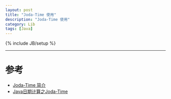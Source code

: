```yaml
---
layout: post
title: "Joda-Time 使用"
description: "Joda-Time 使用"
category: Lib
tags: [Java]
---
```

{% include JB/setup %}



***

# 参考

* [Joda-Time 简介](http://www.ibm.com/developerworks/cn/java/j-jodatime.html)
* [Java日期计算之Joda-Time](http://rensanning.iteye.com/blog/1546652)


